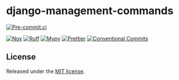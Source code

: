 # django-management-commands

[![Pre-commit.ci](https://results.pre-commit.ci/badge/github/paduszyk/django-management-commands/main.svg)][pre-commit.ci]

[![Nox](https://img.shields.io/badge/%f0%9f%a6%8a-Nox-d85e00)][nox]
[![Ruff](https://img.shields.io/endpoint?url=https://raw.githubusercontent.com/astral-sh/ruff/main/assets/badge/v2.json)][ruff]
[![Mypy](https://img.shields.io/badge/type--checked-mypy-blue?logo=python)][mypy]
[![Prettier](https://img.shields.io/badge/code_style-Prettier-1e2b33?logo=prettier)][prettier]
[![Conventional Commits](https://img.shields.io/badge/Conventional_Commits-1.0.0-fa6673?logo=conventional-commits)][conventional-commits]

## License

Released under the [MIT license][license].

[conventional-commits]: https://www.conventionalcommits.org/
[license]: https://github.com/paduszyk/django-management-commands/blob/main/LICENSE
[mypy]: https://mypy.readthedocs.io
[nox]: https://nox.thea.codes/
[pre-commit.ci]: https://results.pre-commit.ci/latest/github/paduszyk/django-management-commands/main
[prettier]: https://prettier.io
[ruff]: https://docs.astral.sh/ruff/
